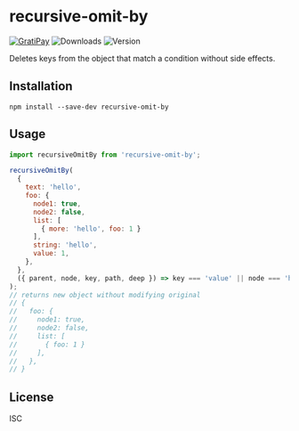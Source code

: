 # recursive-omit-by

[![GratiPay](https://img.shields.io/gratipay/user/alexgorbatchev.svg)](https://gratipay.com/alexgorbatchev/)
![Downloads](https://img.shields.io/npm/dm/recursive-omit-by.svg)
![Version](https://img.shields.io/npm/v/recursive-omit-by.svg)

Deletes keys from the object that match a condition without side effects.

## Installation

```
npm install --save-dev recursive-omit-by
```

## Usage

```js
import recursiveOmitBy from 'recursive-omit-by';

recursiveOmitBy(
  {
    text: 'hello',
    foo: {
      node1: true,
      node2: false,
      list: [
        { more: 'hello', foo: 1 }
      ],
      string: 'hello',
      value: 1,
    },
  },
  ({ parent, node, key, path, deep }) => key === 'value' || node === 'hello'
);
// returns new object without modifying original
// {
//   foo: {
//     node1: true,
//     node2: false,
//     list: [
//       { foo: 1 }
//     ],
//   },
// }
```

## License

ISC
